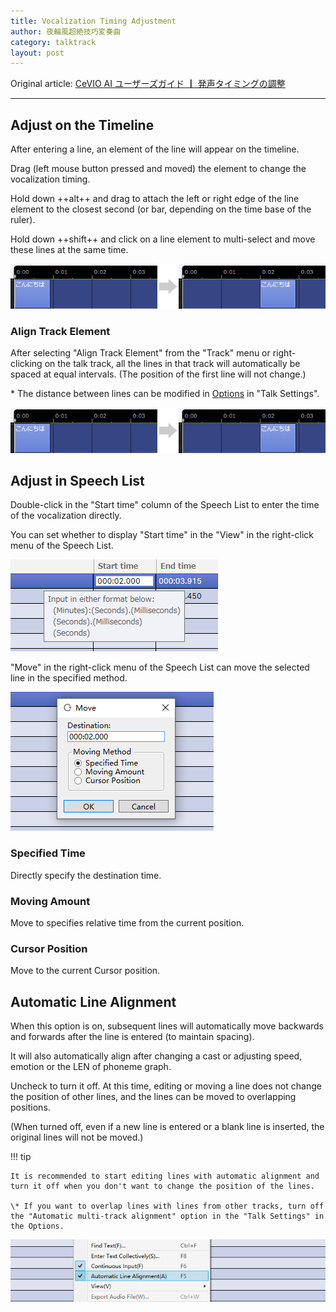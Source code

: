 ```yaml
---
title: Vocalization Timing Adjustment
author: 夜輪風超絶技巧変奏曲
category: talktrack
layout: post
---
```

Original article: [CeVIO AI ユーザーズガイド ┃ 発声タイミングの調整](https://cevio.jp/guide/cevio_ai/talktrack/talk_02/)

---

## Adjust on the Timeline

After entering a line, an element of the line will appear on the timeline.

Drag (left mouse button pressed and moved) the element to change the vocalization timing.

Hold down ++alt++ and drag to attach the left or right edge of the line element to the closest second (or bar, depending on the time base of the ruler).

Hold down ++shift++ and click on a line element to multi-select and move these lines at the same time.

![change utterance time](images/tutorial_talk_3.png)

### Align Track Element

After selecting "Align Track Element" from the "Track" menu or right-clicking on the talk track, all the lines in that track will automatically be spaced at equal intervals. (The position of the first line will not change.)

\* The distance between lines can be modified in [Options](../option/index.md) in "Talk Settings".

![change vocalization time](images/tutorial_talk_3.png)

## Adjust in Speech List

Double-click in the "Start time" column of the Speech List to enter the time of the vocalization directly.

You can set whether to display "Start time" in the "View" in the right-click menu of the Speech List.

![change start time](images/talk_02_1.png)

"Move" in the right-click menu of the Speech List can move the selected line in the specified method.

![move](images/talk_02_2.png)

### Specified Time

Directly specify the destination time.

### Moving Amount

Move to specifies relative time from the current position.

### Cursor Position

Move to the current Cursor position.

## Automatic Line Alignment

When this option is on, subsequent lines will automatically move backwards and forwards after the line is entered (to maintain spacing).

It will also automatically align after changing a cast or adjusting speed, emotion or the LEN of phoneme graph.

Uncheck to turn it off. At this time, editing or moving a line does not change the position of other lines, and the lines can be moved to overlapping positions.

(When turned off, even if a new line is entered or a blank line is inserted, the original lines will not be moved.)

!!! tip

    It is recommended to start editing lines with automatic alignment and turn it off when you don't want to change the position of the lines.

    \* If you want to overlap lines with lines from other tracks, turn off the "Automatic multi-track alignment" option in the "Talk Settings" in the Options.

![Automatic multi-track alignment](images/talk_02_3.png)
